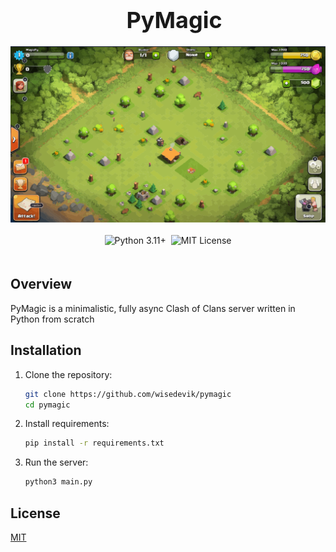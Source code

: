 <div align="center" style="max-width: 100%; overflow-x: auto; margin: 0 auto;">
  <div style="text-align: center; padding: 0 10px; width: 100%;">
    <h1 style="font-size: clamp(24px, 5vw, 36px); margin: 0 auto;">PyMagic</h1>
  </div>

  <div style="display: flex; justify-content: center; margin: 20px auto; width: 100%;">
    <img src="./assets/screenshot.svg" alt="PyMagic Screenshot" style="max-width: 100%; height: auto; display: block;">
  </div>

  <div style="text-align: center; margin: 20px auto; width: 100%;">
    <div style="display: inline-flex; flex-wrap: wrap; justify-content: center; gap: 8px;">
      <img src="https://img.shields.io/badge/Python-3.11%2B-blue" alt="Python 3.11+">
      <img src="https://img.shields.io/badge/License-MIT-green" alt="MIT License">
    </div>
  </div>
</div>

## Overview

PyMagic is a minimalistic, fully async Clash of Clans server written in Python from scratch

## Installation

1. Clone the repository:

    ```bash
    git clone https://github.com/wisedevik/pymagic
    cd pymagic
    ```

2. Install requirements:

    ```bash
    pip install -r requirements.txt
    ```

3. Run the server:

    ```bash
    python3 main.py
    ```

## License

[MIT](https://github.com/wisedevik/pymagic/blob/main/LICENSE)